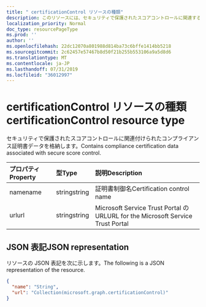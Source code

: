 ```yaml
---
title: " certificationControl リソースの種類"
description: このリソースには、セキュリティで保護されたスコアコントロールに関連するコンプライアンス証明書データが含まれています。
localization_priority: Normal
doc_type: resourcePageType
ms.prod: ''
author: ''
ms.openlocfilehash: 22dc12070a801988d814ba73c6bffe1414bb5218
ms.sourcegitcommit: 2c62457e57467b8d50f21b255b553106a9a5d8d6
ms.translationtype: MT
ms.contentlocale: ja-JP
ms.lasthandoff: 07/31/2019
ms.locfileid: "36012997"
---
```

#  <a name="certificationcontrol-resource-type"></a><span data-ttu-id="3971c-103">certificationControl リソースの種類</span><span class="sxs-lookup"><span data-stu-id="3971c-103">certificationControl resource type</span></span>

<span data-ttu-id="3971c-104">セキュリティで保護されたスコアコントロールに関連付けられたコンプライアンス証明書データを格納します。</span><span class="sxs-lookup"><span data-stu-id="3971c-104">Contains compliance certification data associated with secure score control.</span></span>

|<span data-ttu-id="3971c-105">プロパティ</span><span class="sxs-lookup"><span data-stu-id="3971c-105">Property</span></span> |<span data-ttu-id="3971c-106">型</span><span class="sxs-lookup"><span data-stu-id="3971c-106">Type</span></span> |<span data-ttu-id="3971c-107">説明</span><span class="sxs-lookup"><span data-stu-id="3971c-107">Description</span></span> |
|:--|:--|:--|
|<span data-ttu-id="3971c-108">name</span><span class="sxs-lookup"><span data-stu-id="3971c-108">name</span></span> | <span data-ttu-id="3971c-109">string</span><span class="sxs-lookup"><span data-stu-id="3971c-109">string</span></span> | <span data-ttu-id="3971c-110">証明書制御名</span><span class="sxs-lookup"><span data-stu-id="3971c-110">Certification control name</span></span> |
|<span data-ttu-id="3971c-111">url</span><span class="sxs-lookup"><span data-stu-id="3971c-111">url</span></span> | <span data-ttu-id="3971c-112">string</span><span class="sxs-lookup"><span data-stu-id="3971c-112">string</span></span> | <span data-ttu-id="3971c-113">Microsoft Service Trust Portal の URL</span><span class="sxs-lookup"><span data-stu-id="3971c-113">URL for the Microsoft Service Trust Portal</span></span> |

## <a name="json-representation"></a><span data-ttu-id="3971c-114">JSON 表記</span><span class="sxs-lookup"><span data-stu-id="3971c-114">JSON representation</span></span>

<span data-ttu-id="3971c-115">リソースの JSON 表記を次に示します。</span><span class="sxs-lookup"><span data-stu-id="3971c-115">The following is a JSON representation of the resource.</span></span>

<!-- {
  "blockType": "resource",
  "optionalProperties": [

  ],
  "@odata.type": "microsoft.graph.certificationControl"
}-->

```json
{
  "name": "String",
  "url": "Collection(microsoft.graph.certificationControl)"
}

```


<!-- {
  "type": "#page.annotation",
  "description": "certificationControl resource",
  "keywords": "",
  "section": "documentation",
  "tocPath": ""
}-->
